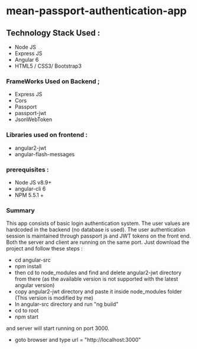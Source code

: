 # mean-passport-authentication-app
## Technology Stack Used : 
 - Node JS
 - Express JS
 - Angular 6
 - HTML5 / CSS3/ Bootstrap3
 
 ### FrameWorks Used on Backend ;
 - Express JS
 - Cors
 - Passport
 - passport-jwt
 - JsonWebToken
 
 ### Libraries used on frontend  : 
 - angular2-jwt 
 - angular-flash-messages
 
 ### prerequisites : 
 - Node JS v8.9+ 
 - angular-cli 6 
 - NPM 5.5.1 +
 
 ### Summary
 This app consists of basic login authentication system. The user values are hardcoded in the backend (no database is used).
 The user authentication session is maintained through passport js and JWT tokens on the front end.
 Both the server and client are running on the same port. Just download the project and follow these steps :
 
 - cd angular-src
 - npm install
 - then cd to node_modules and find and delete angular2-jwt directory from there (as the available version is not supported with the latest angular version)
 - copy angular2-jwt directory and paste it inside node_modules folder (This version is modified by me)
 - In angular-src directory and run "ng build"
 - cd to root 
 - npm start 
 
 and server will start running on port 3000.
  - goto browser and type url = "http://localhost:3000"
 
